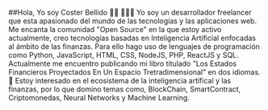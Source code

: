 ##Hola, Yo soy Coster Bellido 🖐🏼 👨🏻‍💻
Yo soy un desarrollador freelancer que esta apasionado del mundo de las tecnologías y las aplicaciones web. Me encanta la comunidad "Open Source" en la que estoy activo actualmente, creo tecnologías basadas en Inteligencia Artificial enfocadas al ámbito de las finanzas. Para ello hago uso de lenguajes de programación como Python, JavaScript, HTML, CSS, NodeJS, PHP, ReactJS y SQL. Actualmente me encuentro publicando mi libro titulado "Los Estados Financieros Proyectados En Un Espacio Tretradimensional" en dos idiomas.🌟 Estoy interesado en el ecosistema de la inteligencia artifical y las finanzas, por lo que domino temas como, BlockChain, SmartContract, Criptomonedas, Neural Networks y Machine Learning.
